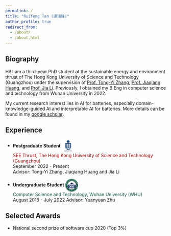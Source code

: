 ```yaml
---
permalink: /
title: "Ruifeng Tan (谭瑞锋)"
author_profile: true
redirect_from: 
  - /about/
  - /about.html
---
```


## Biography

Hi! I am a third-year PhD student at the sustainable energy and environment thrust of The Hong Kong University of Science and Technology (Guangzhou) under the supervision of [Prof. Tong-Yi Zhang](https://facultyprofiles.hkust-gz.edu.cn/faculty-personal-page/ZHANG-Tongyi/mezhangt), [Prof. Jiaqiang Huang](https://seejhuang.people.ust.hk/), and [Prof. Jia Li](https://sites.google.com/view/lijia). Previously, I obtained my B.Eng in computer science and technology from Wuhan University in 2022. 

My current research interest lies in AI for batteries, especially domain-knowledge-guided AI and interpretable AI for batteries. More details can be found in my [google scholar](https://scholar.google.com/citations?hl=zh-CN&view_op=list_works&gmla=AC6lMd8PIH28jI9lFlL_C9WwIrKkPBVFLJ4Q4yxwypYTF9x3S1TySXmdp1jXnovKUUB0Hef-DqMoRood9idOPGrsI-ZUPl0&user=XAGG2pIAAAAJ).



## Experience

- **Postgraduate Student**  <img src="../images/HKUSTGZ.png" alt="HKUSTGZ Logo" width="40" style="vertical-align: middle;"/>  
  <span style="color: rgb(154, 3, 2);"> SEE Thrust, The Hong Kong University of Science and Technology (Guangzhou) </span>  
  September 2022 - Present    
  Advisor: Tong-Yi Zhang, Jiaqiang Huang and Jia Li


- **Undergraduate Student**  <img src="../images/WHU.png" alt="WHU Logo" width="40" style="vertical-align: middle;"/>  
  <span style="color: rgb(18, 87, 65);"> Computer Science and Technology, Wuhan University (WHU) </span>  
  August 2018 - July 2022
  Advisor: Yuanyuan Zhu





## Selected Awards

- National second prize of software cup 2020 (Top 3%) 
